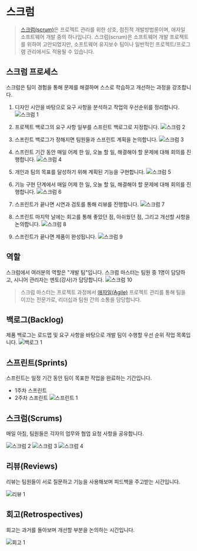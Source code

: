 # 스크럼

> [스크럼(scrum)](<https://ko.wikipedia.org/wiki/%EC%8A%A4%ED%81%AC%EB%9F%BC_(%EC%95%A0%EC%9E%90%EC%9D%BC_%EA%B0%9C%EB%B0%9C_%ED%94%84%EB%A1%9C%EC%84%B8%EC%8A%A4)>)은 프로젝트 관리를 위한 상호, 점진적 개발방법론이며, 애자일 소프트웨어 개발 중의 하나입니다. 스크럼(scrum)은 소프트웨어 개발 프로젝트를 위하여 고안되었지만, 소프트웨어 유지보수 팀이나 일반적인 프로젝트/프로그램 관리에서도 적용될 수 있습니다.

## 스크럼 프로세스

스크럼은 팀이 경험을 통해 문제를 해결하며 스스로 학습하고 개선하는 과정을 강조합니다.

1. 디자인 시안을 바탕으로 요구 사항을 분석하고 작업의 우선순위를 정리합니다.
   ![스크럼 1](https://raw.githubusercontent.com/uzoolove/fes11-project-vanilla-ins/main/assets/images/scrum_01.webp)

2. 프로젝트 백로그의 요구 사항 일부를 스프린트 백로그로 지정합니다.
   ![스크럼 2](https://raw.githubusercontent.com/uzoolove/fes11-project-vanilla-ins/main/assets/images/scrum_02.webp)

3. 스프린트 백로그가 정해지면 팀원들과 스프린트 계획을 논의합니다.
   ![스크럼 3](https://raw.githubusercontent.com/uzoolove/fes11-project-vanilla-ins/main/assets/images/scrum_03.webp)

4. 스프린트 기간 동안 매일 어제 한 일, 오늘 할 일, 해결해야 할 문제에 대해 회의를 진행합니다.
   ![스크럼 4](https://raw.githubusercontent.com/uzoolove/fes11-project-vanilla-ins/main/assets/images/scrum_04.webp)

5. 개인과 팀의 목표를 달성하기 위해 계획된 기능을 구현합니다.
   ![스크럼 5](https://raw.githubusercontent.com/uzoolove/fes11-project-vanilla-ins/main/assets/images/scrum_05.webp)

6. 기능 구현 단계에서 매일 어제 한 일, 오늘 할 일, 해결해야 할 문제에 대해 회의를 진행합니다.
   ![스크럼 6](https://raw.githubusercontent.com/uzoolove/fes11-project-vanilla-ins/main/assets/images/scrum_06.webp)

7. 스프린트가 끝나면 시연과 검토를 통해 리뷰를 진행합니다.
   ![스크럼 7](https://raw.githubusercontent.com/uzoolove/fes11-project-vanilla-ins/main/assets/images/scrum_07.webp)

8. 스프린트 마지막 날에는 회고를 통해 좋았던 점, 아쉬웠던 점, 그리고 개선할 사항을 논의합니다.
   ![스크럼 8](https://raw.githubusercontent.com/uzoolove/fes11-project-vanilla-ins/main/assets/images/scrum_08.webp)

9. 스프린트가 끝나면 제품이 완성됩니다.
   ![스크럼 9](https://raw.githubusercontent.com/uzoolove/fes11-project-vanilla-ins/main/assets/images/scrum_09.webp)

## 역할

스크럼에서 여러분의 역할은 "개발 팀"입니다. 스크럼 마스터는 팀원 중 1명이 담당하고, 시니어 관리자는 멘토(강사)가 담당합니다.
![스크럼 10](https://raw.githubusercontent.com/uzoolove/fes11-project-vanilla-ins/main/assets/images/scrum_10.webp)

> 스크럼 마스터는 프로젝트 과정에서 [애자일(Agile)](https://ko.wikipedia.org/wiki/%EC%95%A0%EC%9E%90%EC%9D%BC_%EC%86%8C%ED%94%84%ED%8A%B8%EC%9B%A8%EC%96%B4_%EA%B0%9C%EB%B0%9C) 프로젝트 관리를 통해 팀을 이끄는 전문가로, 리더십과 팀원 간의 소통을 담당합니다.

## 백로그(Backlog)

제품 백로그는 로드맵 및 요구 사항을 바탕으로 개발 팀이 수행할 우선 순위 작업 목록입니다.
![백로그 1](https://raw.githubusercontent.com/uzoolove/fes11-project-vanilla-ins/main/assets/images/backlog_01.webp)

## 스프린트(Sprints)

스프린트는 일정 기간 동안 팀이 목표한 작업을 완료하는 기간입니다.

- 1주차 스프린트
- 2주차 스프린트
  ![스프린트 1](https://raw.githubusercontent.com/uzoolove/fes11-project-vanilla-ins/main/assets/images/sprints_01.webp)

## 스크럼(Scrums)

매일 아침, 팀원들은 각자의 업무와 협업 요청 사항을 공유합니다.

![스크럼 2](https://raw.githubusercontent.com/uzoolove/fes11-project-vanilla-ins/main/assets/images/sprints_02.webp)
![스크럼 3](https://raw.githubusercontent.com/uzoolove/fes11-project-vanilla-ins/main/assets/images/sprints_03.webp)
![스크럼 4](https://raw.githubusercontent.com/uzoolove/fes11-project-vanilla-ins/main/assets/images/sprints_04.webp)

## 리뷰(Reviews)

리뷰는 팀원들이 서로 질문하고 기능을 사용해보며 피드백을 주고받는 시간입니다.

![리뷰 1](https://raw.githubusercontent.com/uzoolove/fes11-project-vanilla-ins/main/assets/images/sprints_05.webp)

## 회고(Retrospectives)

회고는 과거를 돌아보며 개선할 부분을 논의하는 시간입니다.

![회고 1](https://raw.githubusercontent.com/uzoolove/fes11-project-vanilla-ins/main/assets/images/sprints_06.webp)
